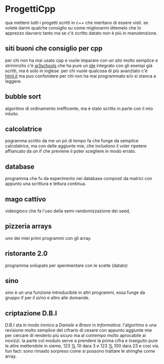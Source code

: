 # ProgettiCpp
qua metterò tutti i progetti scritti in c++ che meritano di essere visti.
se volete darmi qualche consiglio su come migliorarmi ditemelo che lo apprezzo davvero tanto ma se c'è scritto datato non è più in manutenzione.

## siti buoni che consiglio per cpp
per chi non ha mai usato cpp e vuole imparare con un sito molto semplice e striminzito c'è [w3schools](https://www.w3schools.com/cpp/default.asp) che ha pure un [ide](https://it.wikipedia.org/wiki/Ambiente_di_sviluppo_integrato) integrato con gli esempi già scritti, ma è solo in inglese. per chi vuole qualcosa di più avanztato c'è [html.it](https://www.html.it/guide/guida-c2/) ma puo confondere per chi non ha mai programmato e/o si stanca a leggere.

## bubble sort
algoritmo di ordinamento inefficente, ma è stato scritto in parte con il mio intuito.

## calcolatrice
pogramma scritto da me un pò di tempo fa che funge da semplice calcolatrice, ma con delle aggiunte mie, che includono il voler ripetere affiancato da un if che previene il poter scegliere in modo errato.

## database
programma che fu da esperimento nei database composti da matrici con appunto una scrittura e lettura continua.

## mago cattivo
videogioco che fa l'uso della semi-randomizzazione dei seed,

## pizzeria arrays
uno dei miei primi programmi con gli array.

## ristorante 2.0
programma svilupato per sperimentare con le scelte (datato)

## sino
sino è un una funzione introducibile in altri programmi, essa funge da gruppo if per il si/no e altro alle domande.

## criptazione D.B.I
D.B.I sta in modo ironico a *Daniele* e *Bravo* in *Informatica*. l'algoritmo e una revisione molto semplice del cifrario di cesare con appunto aggiunte mie per cercare di renderlo più sicuro ma al contempo molto aprocabile ai novizzi. la parte col modulo serve a prendere la prima cifra e inseguito pure le altre mettendole in sieme, 123 [%](https://it.wikipedia.org/wiki/Operazione_modulo) 10 dara 3 e 123 [%](https://it.wikipedia.org/wiki/Operazione_modulo) 100 dara 23 e cosi via. fun fact: sono rimasto sorpreso come si possono trattare le stringhe come array.

